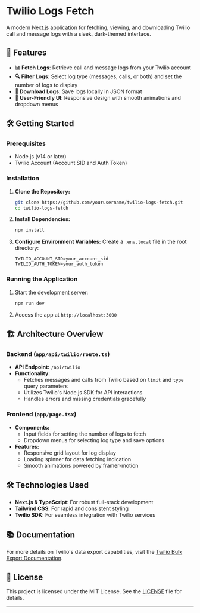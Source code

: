 # Twilio Logs Fetch

A modern Next.js application for fetching, viewing, and downloading Twilio call and message logs with a sleek, dark-themed interface.

## 🚀 Features

- **📊 Fetch Logs**: Retrieve call and message logs from your Twilio account
- **🔍 Filter Logs**: Select log type (messages, calls, or both) and set the number of logs to display
- **💾 Download Logs**: Save logs locally in JSON format
- **🎨 User-Friendly UI**: Responsive design with smooth animations and dropdown menus

## 🛠️ Getting Started

### Prerequisites

- Node.js (v14 or later)
- Twilio Account (Account SID and Auth Token)

### Installation

1. **Clone the Repository:**
   ```bash
   git clone https://github.com/yourusername/twilio-logs-fetch.git
   cd twilio-logs-fetch
   ```

2. **Install Dependencies:**
   ```bash
   npm install
   ```

3. **Configure Environment Variables:**
   Create a `.env.local` file in the root directory:
   ```
   TWILIO_ACCOUNT_SID=your_account_sid
   TWILIO_AUTH_TOKEN=your_auth_token
   ```

### Running the Application

1. Start the development server:
   ```bash
   npm run dev
   ```
2. Access the app at `http://localhost:3000`

## 🏗️ Architecture Overview

### Backend (`app/api/twilio/route.ts`)

- **API Endpoint:** `/api/twilio`
- **Functionality:**
  - Fetches messages and calls from Twilio based on `limit` and `type` query parameters
  - Utilizes Twilio's Node.js SDK for API interactions
  - Handles errors and missing credentials gracefully

### Frontend (`app/page.tsx`)

- **Components:**
  - Input fields for setting the number of logs to fetch
  - Dropdown menus for selecting log type and save options
- **Features:**
  - Responsive grid layout for log display
  - Loading spinner for data fetching indication
  - Smooth animations powered by framer-motion

## 🛠️ Technologies Used

- **Next.js & TypeScript**: For robust full-stack development
- **Tailwind CSS**: For rapid and consistent styling
- **Twilio SDK**: For seamless integration with Twilio services

## 📚 Documentation

For more details on Twilio's data export capabilities, visit the [Twilio Bulk Export Documentation](https://www.twilio.com/docs/usage/bulkexport).

## 📄 License

This project is licensed under the MIT License. See the [LICENSE](LICENSE) file for details.

---

